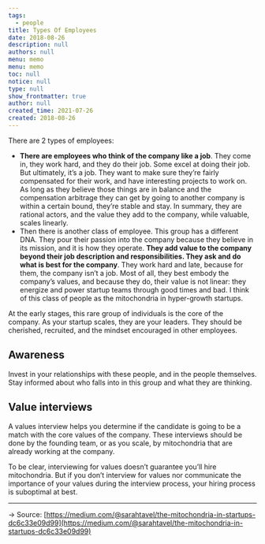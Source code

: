 ```yaml
---
tags: 
  - people
title: Types Of Employees
date: 2018-08-26
description: null
authors: null
menu: memo
menu: memo
toc: null
notice: null
type: null
show_frontmatter: true
author: null
created_time: 2021-07-26
created: 2018-08-26
---
```


There are 2 types of employees:

* **There are employees who think of the company like a job**. They come in, they work hard, and they do their job. Some excel at doing their job. But ultimately, it’s a job. They want to make sure they’re fairly compensated for their work, and have interesting projects to work on. As long as they believe those things are in balance and the compensation arbitrage they can get by going to another company is within a certain bound, they’re stable and stay. In summary, they are rational actors, and the value they add to the company, while valuable, scales linearly.
* Then there is another class of employee. This group has a different DNA. They pour their passion into the company because they believe in its mission, and it is how they operate. **They add value to the company beyond their job description and responsibilities. They ask and do what is best for the company**. They work hard and late, because for them, the company isn’t a job. Most of all, they best embody the company’s values, and because they do, their value is not linear: they energize and power startup teams through good times and bad. I think of this class of people as the mitochondria in hyper-growth startups.

At the early stages, this rare group of individuals is the core of the company. As your startup scales, they are your leaders. They should be cherished, recruited, and the mindset encouraged in other employees.

## Awareness

Invest in your relationships with these people, and in the people themselves. Stay informed about who falls into in this group and what they are thinking.

## Value interviews

A values interview helps you determine if the candidate is going to be a match with the core values of the company. These interviews should be done by the founding team, or as you scale, by mitochondria that are already working at the company.

To be clear, interviewing for values doesn’t guarantee you’ll hire mitochondria. But if you don’t interview for values nor communicate the importance of your values during the interview process, your hiring process is suboptimal at best.


---

→ Source: [https://medium.com/@sarahtavel/the-mitochondria-in-startups-dc6c33e09d99](https://medium.com/@sarahtavel/the-mitochondria-in-startups-dc6c33e09d99)
